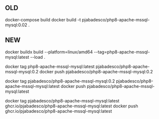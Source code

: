 ## OLD

docker-compose build
docker build -t pjabadesco/php8-apache-mssql-mysql:0.02 .

## NEW

docker buildx build --platform=linux/amd64 --tag=php8-apache-mssql-mysql:latest --load .

docker tag php8-apache-mssql-mysql:latest pjabadesco/php8-apache-mssql-mysql:0.2
docker push pjabadesco/php8-apache-mssql-mysql:0.2

docker tag pjabadesco/php8-apache-mssql-mysql:0.2 pjabadesco/php8-apache-mssql-mysql:latest
docker push pjabadesco/php8-apache-mssql-mysql:latest

docker tag pjabadesco/php8-apache-mssql-mysql:latest ghcr.io/pjabadesco/php8-apache-mssql-mysql:latest
docker push ghcr.io/pjabadesco/php8-apache-mssql-mysql:latest

